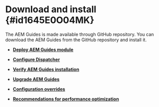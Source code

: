 # Download and install {#id1645E0O04MK}

The AEM Guides is made available through GitHub repository. You can download the AEM Guides from the GitHub repository and install it.

-   **[Deploy AEM Guides module](download-install-dxml-first-time.md)**  

-   **[Configure Dispatcher](download-install-configure-dispatcher.md)**  

-   **[Verify AEM Guides installation](download-install-verify-dxml-installation.md)**  

-   **[Upgrade AEM Guides](download-install-upgrade-dxml.md)**  

-   **[Configuration overrides](download-install-additional-config-override.md)**  

-   **[Recommendations for performance optimization](download-install-recommend-perf-optimiz.md)**  



